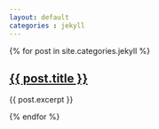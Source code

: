 ```yaml
---
layout: default
categories : jekyll
---
```


{% for post in site.categories.jekyll %}
  <div class="postlist">
    <h2><a href="{{ post.url | relative_url }}">{{ post.title }}</a></h2>
    <p>{{ post.excerpt }}</p>
  </div>
{% endfor %}
